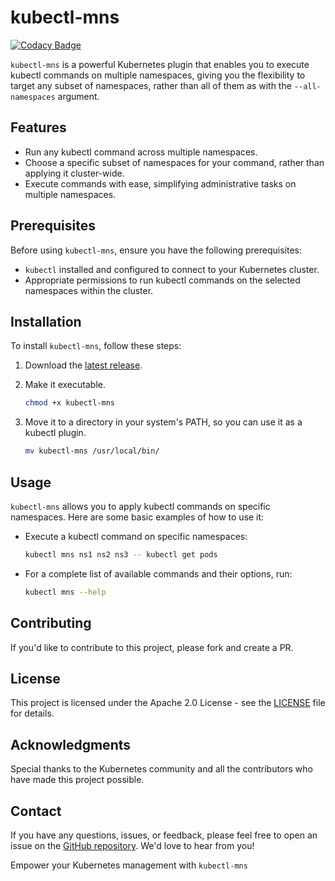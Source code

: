 # kubectl-mns

[![Codacy Badge](https://api.codacy.com/project/badge/Grade/692172f411b049a6bb67295451c7d8a1)](https://app.codacy.com/gh/wasilak/kubectl-mns?utm_source=github.com&utm_medium=referral&utm_content=wasilak/kubectl-mns&utm_campaign=Badge_Grade)

`kubectl-mns` is a powerful Kubernetes plugin that enables you to execute kubectl commands on multiple namespaces, giving you the flexibility to target any subset of namespaces, rather than all of them as with the `--all-namespaces` argument.

## Features

- Run any kubectl command across multiple namespaces.
- Choose a specific subset of namespaces for your command, rather than applying it cluster-wide.
- Execute commands with ease, simplifying administrative tasks on multiple namespaces.

## Prerequisites

Before using `kubectl-mns`, ensure you have the following prerequisites:

- `kubectl` installed and configured to connect to your Kubernetes cluster.
- Appropriate permissions to run kubectl commands on the selected namespaces within the cluster.

## Installation

To install `kubectl-mns`, follow these steps:

1. Download the [latest release](https://raw.githubusercontent.com/wasilak/kubectl-mns/main/kubectl-mns).

2. Make it executable.

    ```sh
    chmod +x kubectl-mns
    ```

3. Move it to a directory in your system's PATH, so you can use it as a kubectl plugin.

    ```sh
    mv kubectl-mns /usr/local/bin/
    ```

## Usage

`kubectl-mns` allows you to apply kubectl commands on specific namespaces. Here are some basic examples of how to use it:

- Execute a kubectl command on specific namespaces:

    ```sh
    kubectl mns ns1 ns2 ns3 -- kubectl get pods
    ```

- For a complete list of available commands and their options, run:

    ```sh
    kubectl mns --help
    ```

## Contributing

If you'd like to contribute to this project, please fork and create a PR.

## License

This project is licensed under the Apache 2.0 License - see the [LICENSE](LICENSE) file for details.

## Acknowledgments

Special thanks to the Kubernetes community and all the contributors who have made this project possible.

## Contact

If you have any questions, issues, or feedback, please feel free to open an issue on the [GitHub repository](https://github.com/wasilak/kubectl-mns). We'd love to hear from you!

Empower your Kubernetes management with `kubectl-mns`
